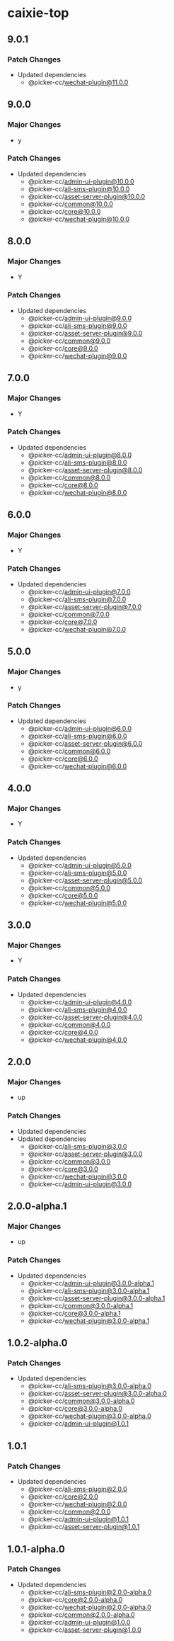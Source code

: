 # caixie-top

## 9.0.1

### Patch Changes

-   Updated dependencies
    -   @picker-cc/wechat-plugin@11.0.0

## 9.0.0

### Major Changes

-   y

### Patch Changes

-   Updated dependencies
    -   @picker-cc/admin-ui-plugin@10.0.0
    -   @picker-cc/ali-sms-plugin@10.0.0
    -   @picker-cc/asset-server-plugin@10.0.0
    -   @picker-cc/common@10.0.0
    -   @picker-cc/core@10.0.0
    -   @picker-cc/wechat-plugin@10.0.0

## 8.0.0

### Major Changes

-   Y

### Patch Changes

-   Updated dependencies
    -   @picker-cc/admin-ui-plugin@9.0.0
    -   @picker-cc/ali-sms-plugin@9.0.0
    -   @picker-cc/asset-server-plugin@9.0.0
    -   @picker-cc/common@9.0.0
    -   @picker-cc/core@9.0.0
    -   @picker-cc/wechat-plugin@9.0.0

## 7.0.0

### Major Changes

-   Y

### Patch Changes

-   Updated dependencies
    -   @picker-cc/admin-ui-plugin@8.0.0
    -   @picker-cc/ali-sms-plugin@8.0.0
    -   @picker-cc/asset-server-plugin@8.0.0
    -   @picker-cc/common@8.0.0
    -   @picker-cc/core@8.0.0
    -   @picker-cc/wechat-plugin@8.0.0

## 6.0.0

### Major Changes

-   Y

### Patch Changes

-   Updated dependencies
    -   @picker-cc/admin-ui-plugin@7.0.0
    -   @picker-cc/ali-sms-plugin@7.0.0
    -   @picker-cc/asset-server-plugin@7.0.0
    -   @picker-cc/common@7.0.0
    -   @picker-cc/core@7.0.0
    -   @picker-cc/wechat-plugin@7.0.0

## 5.0.0

### Major Changes

-   y

### Patch Changes

-   Updated dependencies
    -   @picker-cc/admin-ui-plugin@6.0.0
    -   @picker-cc/ali-sms-plugin@6.0.0
    -   @picker-cc/asset-server-plugin@6.0.0
    -   @picker-cc/common@6.0.0
    -   @picker-cc/core@6.0.0
    -   @picker-cc/wechat-plugin@6.0.0

## 4.0.0

### Major Changes

-   Y

### Patch Changes

-   Updated dependencies
    -   @picker-cc/admin-ui-plugin@5.0.0
    -   @picker-cc/ali-sms-plugin@5.0.0
    -   @picker-cc/asset-server-plugin@5.0.0
    -   @picker-cc/common@5.0.0
    -   @picker-cc/core@5.0.0
    -   @picker-cc/wechat-plugin@5.0.0

## 3.0.0

### Major Changes

-   Y

### Patch Changes

-   Updated dependencies
    -   @picker-cc/admin-ui-plugin@4.0.0
    -   @picker-cc/ali-sms-plugin@4.0.0
    -   @picker-cc/asset-server-plugin@4.0.0
    -   @picker-cc/common@4.0.0
    -   @picker-cc/core@4.0.0
    -   @picker-cc/wechat-plugin@4.0.0

## 2.0.0

### Major Changes

-   up

### Patch Changes

-   Updated dependencies
-   Updated dependencies
    -   @picker-cc/ali-sms-plugin@3.0.0
    -   @picker-cc/asset-server-plugin@3.0.0
    -   @picker-cc/common@3.0.0
    -   @picker-cc/core@3.0.0
    -   @picker-cc/wechat-plugin@3.0.0
    -   @picker-cc/admin-ui-plugin@3.0.0

## 2.0.0-alpha.1

### Major Changes

-   up

### Patch Changes

-   Updated dependencies
    -   @picker-cc/admin-ui-plugin@3.0.0-alpha.1
    -   @picker-cc/ali-sms-plugin@3.0.0-alpha.1
    -   @picker-cc/asset-server-plugin@3.0.0-alpha.1
    -   @picker-cc/common@3.0.0-alpha.1
    -   @picker-cc/core@3.0.0-alpha.1
    -   @picker-cc/wechat-plugin@3.0.0-alpha.1

## 1.0.2-alpha.0

### Patch Changes

-   Updated dependencies
    -   @picker-cc/ali-sms-plugin@3.0.0-alpha.0
    -   @picker-cc/asset-server-plugin@3.0.0-alpha.0
    -   @picker-cc/common@3.0.0-alpha.0
    -   @picker-cc/core@3.0.0-alpha.0
    -   @picker-cc/wechat-plugin@3.0.0-alpha.0
    -   @picker-cc/admin-ui-plugin@1.0.1

## 1.0.1

### Patch Changes

-   Updated dependencies
    -   @picker-cc/ali-sms-plugin@2.0.0
    -   @picker-cc/core@2.0.0
    -   @picker-cc/wechat-plugin@2.0.0
    -   @picker-cc/common@2.0.0
    -   @picker-cc/admin-ui-plugin@1.0.1
    -   @picker-cc/asset-server-plugin@1.0.1

## 1.0.1-alpha.0

### Patch Changes

-   Updated dependencies
    -   @picker-cc/ali-sms-plugin@2.0.0-alpha.0
    -   @picker-cc/core@2.0.0-alpha.0
    -   @picker-cc/wechat-plugin@2.0.0-alpha.0
    -   @picker-cc/common@2.0.0-alpha.0
    -   @picker-cc/admin-ui-plugin@1.0.0
    -   @picker-cc/asset-server-plugin@1.0.0

